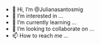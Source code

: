 - 👋 Hi, I’m @Julianasantosmig
- 👀 I’m interested in ...
- 🌱 I’m currently learning ...
- 💞️ I’m looking to collaborate on ...
- 📫 How to reach me ...

<!---
Julianasantosmig/Julianasantosmig is a ✨ special ✨ repository because its `README.md` (this file) appears on your GitHub profile.
You can click the Preview link to take a look at your changes.
--->

